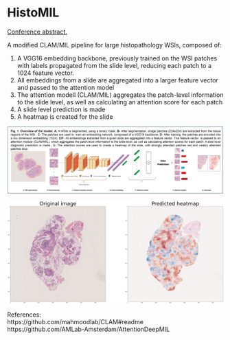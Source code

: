 # HistoMIL

<a href="AmayaGS/HistoMIL/blob/main/sjogren_mil_biopsy_classification_submission.pdf" target="_blank">Conference abstract.</a>

A modified CLAM/MIL pipeline for large histopathology WSIs, composed of:

<ol>
  <li>A VGG16 embedding backbone, previously trained on the WSI patches with labels propagated from the slide level, reducing each patch to a 1024 feature vector. </li>
  <li>All embeddings from a slide are aggregated into a larger feature vector and passed to the attention model</li>
  <li>The attention modell (CLAM/MIL) aggregates the patch-level information to the slide level, as well as calculating an attention score for each patch</li>
  <li>A slide level prediction is made</li>
  <li>A heatmap is created for the slide</li>
</ol>

![alt text](https://github.com/AmayaGS/HistoMIL/blob/main/model.png?raw=true)

![alt text](https://github.com/AmayaGS/HistoMIL/blob/main/heatmap7.png?raw=true)


<p>References:<br>
https://github.com/mahmoodlab/CLAM#readme <br>
https://github.com/AMLab-Amsterdam/AttentionDeepMIL</p>

